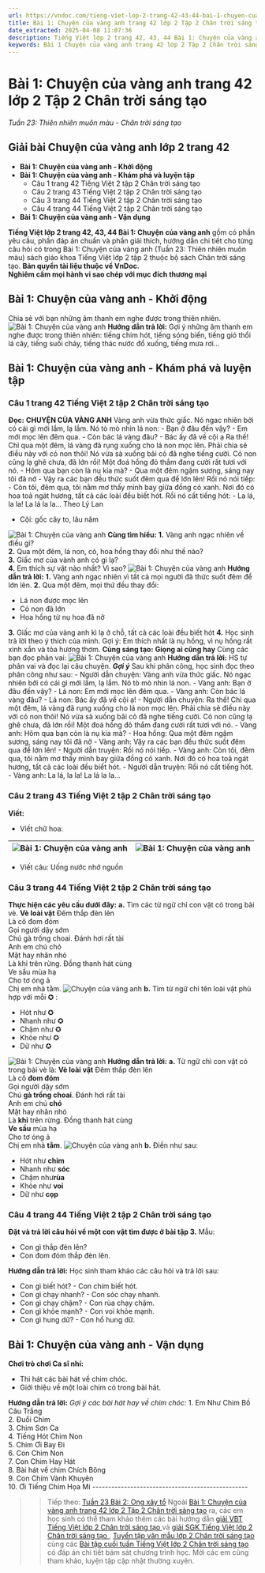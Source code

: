 ```yaml
---
url: https://vndoc.com/tieng-viet-lop-2-trang-42-43-44-bai-1-chuyen-cua-vang-anh-241242
title: Bài 1: Chuyện của vàng anh trang 42 lớp 2 Tập 2 Chân trời sáng tạo - Tuần 23: Thiên nhiên muôn màu - Chân trời sáng tạo - VnDoc.com
date_extracted: 2025-04-08 11:07:36
description: Tiếng Việt lớp 2 trang 42, 43, 44 Bài 1: Chuyện của vàng anh được biên soạn nhằm giúp các em HS đạt kết quả tốt trong quá trình làm bài tập và học tập môn Tiếng Việt lớp 2.
keywords: Bài 1 Chuyện của vàng anh trang 42 lớp 2 Tập 2 Chân trời sáng tạo,Tiếng Việt lớp 2 trang 42 Chuyện của vàng anh,Tuần 23 Chuyện của vàng anh,Chuyện của vàng anh,bài 1 Chuyện của vàng anh,Tuần 23 thiên nhiên muôn màu,tiếng việt 2 tuần 23,tiếng việt 2,tiếng việt lớp 2,sách tiếng việt 2,sách tiếng việt lớp 2,bài tập tiếng việt lớp 2,tiếng việt lớp 2 tập 2,học tiếng việt chân trời sáng tạo,chân trời sáng tạo,tiếng việt lớp 2 chân trời,tiếng việt chân trời sáng tạo
---
```


# Bài 1: Chuyện của vàng anh trang 42 lớp 2 Tập 2 Chân trời sáng tạo
 _Tuần 23: Thiên nhiên muôn màu - Chân trời sáng tạo_
## **Giải bài Chuyện của vàng anh lớp 2 trang 42**
  * **Bài 1: Chuyện của vàng anh - Khởi động**
  * **Bài 1: Chuyện của vàng anh - Khám phá và luyện tập**
    * Câu 1 trang 42 Tiếng Việt 2 tập 2 Chân trời sáng tạo
    * Câu 2 trang 43 Tiếng Việt 2 tập 2 Chân trời sáng tạo
    * Câu 3 trang 44 Tiếng Việt 2 tập 2 Chân trời sáng tạo
    * Câu 4 trang 44 Tiếng Việt 2 tập 2 Chân trời sáng tạo
  * **Bài 1: Chuyện của vàng anh - Vận dụng**

**Tiếng Việt lớp 2 trang 42, 43, 44 Bài 1: Chuyện của vàng anh** gồm có phần yêu cầu, phần đáp án chuẩn và phần giải thích, hướng dẫn chi tiết cho từng câu hỏi có trong Bài 1: Chuyện của vàng anh \(Tuần 23: Thiên nhiên muôn màu\) sách giáo khoa Tiếng Việt lớp 2 tập 2 thuộc bộ sách Chân trời sáng tạo.
**Bản quyền tài liệu thuộc về VnDoc.  
Nghiêm cấm mọi hành vi sao chép với mục đích thương mại**
## **Bài 1: Chuyện của vàng anh - Khởi động**
Chia sẻ với bạn những âm thanh em nghe được trong thiên nhiên.
![Bài 1: Chuyện của vàng anh](https://i.vdoc.vn/data/image/2021/08/23/tieng-viet-lop-2-trang-42-43-44-bai-1-chuyen-cua-vang-anh-2.jpg)
**Hướng dẫn trả lời:**
Gợi ý những âm thanh em nghe được trong thiên nhiên: tiếng chim hót, tiếng sóng biển, tiếng gió thổi lá cây, tiếng suối chảy, tiếng thác nước đổ xuống, tiếng mưa rơi…
## **Bài 1: Chuyện của vàng anh - Khám phá và luyện tập**
### Câu 1 trang 42 Tiếng Việt 2 tập 2 Chân trời sáng tạo
**Đọc:**
**CHUYỆN CỦA VÀNG ANH**
Vàng anh vừa thức giấc. Nó ngac nhiên bởi có cái gì mới lắm, lạ lắm. Nó tò mò nhìn lá non:
\- Bạn ở đâu đến vậy?
\- Em mới mọc lên đêm qua.
\- Còn bác lá vàng đâu?
\- Bác ấy đã về cội ạ
Ra thế\! Chỉ qua một đêm, lá vàng đã rụng xuống cho lá non mọc lên. Phải chia sẻ điều này với cỏ non thôi\!
Nó vừa sà xuống bãi cỏ đã nghe tiếng cười. Cỏ non cũng lạ ghê chưa, đã lớn rồi\!
Một đoá hồng đỏ thắm đang cười rất tươi với nó.
\- Hôm qua bạn còn là nụ kia mà?
\- Qua một đêm ngậm sương, sáng nay tôi đã nở
\- Vậy ra các bạn đều thức suốt đêm qua để lớn lên\!
Rồi nó nói tiếp:
\- Còn tôi, đêm qua, tôi nằm mơ thấy mình bay giữa đồng cỏ xanh. Nơi đó có hoa toả ngát hương, tất cả các loài đều biết hót.
Rồi nó cất tiếng hót:
\- La lá, la la\! La lá la la...
Theo Lý Lan
  * Cội: gốc cây to, lâu năm

![Bài 1: Chuyện của vàng anh](https://i.vdoc.vn/data/image/2021/08/23/tieng-viet-lop-2-trang-42-43-44-bai-1-chuyen-cua-vang-anh-1.jpg)
**Cùng tìm hiểu:**
**1.** Vàng anh ngạc nhiên về điều gì?  
**2.** Qua một đêm, lá non, cỏ, hoa hồng thay đổi như thế nào?  
**3.** Giấc mơ của vành anh có gì lạ?  
**4.** Em thích sự vật nào nhất? Vì sao?
![Bài 1: Chuyện của vàng anh](https://i.vdoc.vn/data/image/2021/08/23/tieng-viet-lop-2-trang-42-43-44-bai-1-chuyen-cua-vang-anh-4.jpg)
**Hướng dẫn trả lời:**
**1.** Vàng anh ngạc nhiên vì tất cả mọi người đã thức suốt đêm để lớn lên.
**2.** Qua một đêm, mọi thứ đều thay đổi:
  * Lá non được mọc lên
  * Cỏ non đã lớn
  * Hoa hồng từ nụ hoa đã nở

**3.** Giấc mơ của vàng anh kì lạ ở chỗ, tất cả các loài đều biết hót
**4.** Học sinh trả lời theo ý thích của mình.
Gợi ý: Em thích nhất là nụ hồng, vì nụ hồng rất xinh xắn và tỏa hương thơm.
**Cùng sáng tạo:**
**Giọng ai cũng hay**
Cùng các bạn đọc phân vai:
![Bài 1: Chuyện của vàng anh](https://i.vdoc.vn/data/image/2021/08/23/tieng-viet-lop-2-trang-42-43-44-bai-1-chuyen-cua-vang-anh-3.jpg)
**Hướng dẫn trả lời:**
HS tự phân vai và đọc lại câu chuyện.
_**Gợi ý**_
Sau khi phân công, học sinh đọc theo phân công như sau:
\- Người dẫn chuyện: Vàng anh vừa thức giấc. Nó ngạc nhiên bởi có cái gì mới lắm, lạ lắm. Nó tò mò nhìn lá non.
\- Vàng anh: Bạn ở đâu đến vậy?
\- Lá non: Em mới mọc lên đêm qua.
\- Vàng anh: Còn bác lá vàng đâu?
\- Lá non: Bác ấy đã về cội ạ\!
\- Người dẫn chuyện: Ra thế\! Chỉ qua một đêm, lá vàng đã rụng xuống cho lá non mọc lên. Phải chia sẻ điều này với cỏ non thôi\! Nó vừa sà xuống bãi cỏ đã nghe tiếng cười. Cỏ non cũng lạ ghê chưa, đã lớn rồi\! Một đoá hồng đỏ thắm đang cười rất tươi với nó.
\- Vàng anh: Hôm qua bạn còn là nụ kia mà?
\- Hoa hồng: Qua một đêm ngậm sương, sáng nay tôi đã nở
\- Vàng anh: Vậy ra các bạn đều thức suốt đêm qua để lớn lên\!
\- Người dẫn truyện: Rồi nó nói tiếp.
\- Vàng anh: Còn tôi, đêm qua, tôi nằm mơ thấy mình bay giữa đồng cỏ xanh. Nơi đó có hoa toả ngát hương, tất cả các loài đều biết hót.
\- Người dẫn truyện: Rồi nó cất tiếng hót.
\- Vàng anh: La lá, la la\! La lá la la…
### Câu 2 trang 43 Tiếng Việt 2 tập 2 Chân trời sáng tạo
**Viết:**
  * Viết chữ hoa:

![Bài 1: Chuyện của vàng anh](https://i.vdoc.vn/data/image/2021/08/23/tieng-viet-lop-2-trang-42-43-44-bai-1-chuyen-cua-vang-anh-8.jpg)| ![Bài 1: Chuyện của vàng anh](https://i.vdoc.vn/data/image/2021/08/23/tieng-viet-lop-2-trang-42-43-44-bai-1-chuyen-cua-vang-anh-7.jpg)  
---|---  
  * Viết câu: Uống nước nhớ nguồn

### Câu 3 trang 44 Tiếng Việt 2 tập 2 Chân trời sáng tạo
**Thực hiện các yêu cầu dưới đây:**
**a.** Tìm các từ ngữ chỉ con vật có trong bài vè.
**Vè loài vật**
Đêm thắp đèn lên   
Là cô đom đóm   
Gọi người dậy sớm   
Chú gà trống choai.
Đánh hơi rất tài   
Anh em chú chó   
Mặt hay nhăn nhó   
Là khỉ trên rừng.
Đồng thanh hát cùng   
Ve sầu mùa hạ   
Cho tơ óng ả   
Chị em nhà tằm.
![Chuyện của vàng anh](https://i.vdoc.vn/data/image/2021/08/23/tieng-viet-lop-2-trang-42-43-44-bai-1-chuyen-cua-vang-anh-9.jpg)
**b.** Tìm từ ngữ chỉ tên loài vật phù hợp với mỗi ✪ :
  * Hót như ✪
  * Nhanh như ✪
  * Chậm như ✪
  * Khỏe như ✪
  * Dữ như ✪

![Bài 1: Chuyện của vàng anh](https://i.vdoc.vn/data/image/2021/08/23/tieng-viet-lop-2-trang-42-43-44-bai-1-chuyen-cua-vang-anh-5.jpg)
**Hướng dẫn trả lời:**
**a.** Từ ngữ chỉ con vật có trong bài vè là:
**Vè loài vật**
Đêm thắp đèn lên   
Là cô **đom đóm**   
Gọi người dậy sớm   
Chú **gà trống choai**.
Đánh hơi rất tài   
Anh em chú **chó**   
Mặt hay nhăn nhó   
Là **khỉ** trên rừng.
Đồng thanh hát cùng   
**Ve sầu** mùa hạ   
Cho tơ óng ả   
Chị em nhà **tằm**.
![Chuyện của vàng anh](https://i.vdoc.vn/data/image/2021/08/23/tieng-viet-lop-2-trang-42-43-44-bai-1-chuyen-cua-vang-anh-9.jpg)
**b.** Điền như sau:
  * Hót như **chim**
  * Nhanh như **sóc**
  * Chậm như**rùa**
  * Khỏe như **voi**
  * Dữ như **cọp**

### Câu 4 trang 44 Tiếng Việt 2 tập 2 Chân trời sáng tạo
**Đặt và trả lời câu hỏi về một con vật tìm được ở bài tập 3.**
Mẫu:
  * Con gì thắp đèn lên?
  * Con đom đóm thắp đèn lên.

**Hướng dẫn trả lời:**
Học sinh tham khảo các câu hỏi và trả lời sau:
  * Con gì biết hót? - Con chim biết hót.
  * Con gì chạy nhanh? - Con sóc chạy nhanh.
  * Con gì chạy chậm? - Con rùa chạy chậm.
  * Con gì khỏe mạnh? - Con voi khỏe mạnh.
  * Con gì hung dữ? - Con hổ hung dữ.

## **Bài 1: Chuyện của vàng anh - Vận dụng**
**Chơi trò chơi Ca sĩ nhí:**
  * Thi hát các bài hát về chim chóc.
  * Giới thiệu về một loài chim có trong bài hát.

**Hướng dẫn trả lời:**
_Gợi ý các bài hát hay về chim chóc:_
1\. Em Như Chim Bồ Câu Trắng  
2\. Đuổi Chim  
3\. Chim Sơn Ca  
4\. Tiếng Hót Chim Non  
5\. Chim Ơi Bay Đi  
6\. Con Chim Non  
7\. Con Chim Hay Hát  
8\. Bài hát về chim Chích Bông  
9\. Con Chim Vành Khuyên  
10\. Ơi Tiếng Chim Họa Mi
\-------------------------------------------------
>> Tiếp theo: [Tuần 23 Bài 2: Ong xây tổ](<https://vndoc.com/tieng-viet-lop-2-trang-45-46-47-48-49-bai-2-ong-xay-to-241249>)
Ngoài [Bài 1: Chuyện của vàng anh trang 42 lớp 2 Tập 2 Chân trời sáng tạo](<https://vndoc.com/tieng-viet-lop-2-trang-42-43-44-bai-1-chuyen-cua-vang-anh-241242>) ra, các em học sinh có thể tham khảo thêm các bài hướng dẫn [ giải VBT Tiếng Việt lớp 2 Chân trời sáng tạo ](<https://vndoc.com/vbt-tieng-viet-lop-2-ctst>) và [ giải SGK Tiếng Việt lớp 2 Chân trời sáng tạo ](<https://vndoc.com/tieng-viet-lop-2-sach-chan-troi-sang-tao>) , [ Tuyển tập văn mẫu lớp 2 Chân trời sáng tạo ](<https://vndoc.com/tap-lam-van-lop-2-ctst>) cùng các [ Bài tập cuối tuần Tiếng Việt lớp 2 Chân trời sáng tạo ](<https://vndoc.com/bai-tap-cuoi-tuan-lop-2-mon-tieng-viet-sach-ctst>) có đáp án chi tiết bám sát chương trình học. Mời các em cùng tham khảo, luyện tập cập nhật thường xuyên.
